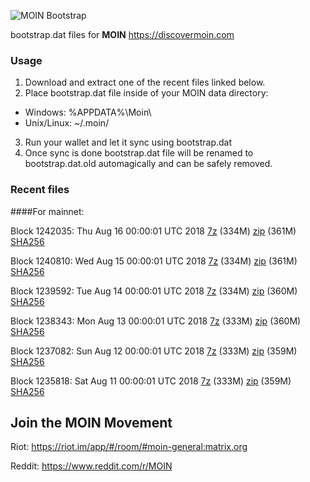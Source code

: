 ![MOIN Bootstrap](https://i.imgur.com/KjM1jMp.jpg)

bootstrap.dat files for **MOIN** https://discovermoin.com

### Usage

1. Download and extract one of the recent files linked below.
2. Place bootstrap.dat file inside of your MOIN data directory:
 - Windows: %APPDATA%\Moin\
 - Unix/Linux: ~/.moin/
3. Run your wallet and let it sync using bootstrap.dat
4. Once sync is done bootstrap.dat file will be renamed to bootstrap.dat.old automagically and can be safely removed.


### Recent files

####For mainnet:

Block 1242035: Thu Aug 16 00:00:01 UTC 2018 [7z](https://transfer.sh/LZ7q4/bootstrap.dat.20180816.7z) (334M) [zip](https://transfer.sh/EE2Cl/bootstrap.dat.20180816.zip) (361M) [SHA256](https://transfer.sh/WCpoh/sha256.txt)

Block 1240810: Wed Aug 15 00:00:01 UTC 2018 [7z](https://transfer.sh/XrZ5D/bootstrap.dat.20180815.7z) (334M) [zip](https://transfer.sh/wLtCc/bootstrap.dat.20180815.zip) (361M) [SHA256](https://transfer.sh/ae5Us/sha256.txt)

Block 1239592: Tue Aug 14 00:00:01 UTC 2018 [7z](https://transfer.sh/16ckBV/bootstrap.dat.20180814.7z) (334M) [zip](https://transfer.sh/HCYOe/bootstrap.dat.20180814.zip) (360M) [SHA256](https://transfer.sh/6KTSu/sha256.txt)

Block 1238343: Mon Aug 13 00:00:01 UTC 2018 [7z]() (333M) [zip]() (360M) [SHA256]()

Block 1237082: Sun Aug 12 00:00:01 UTC 2018 [7z](https://transfer.sh/bVul5/bootstrap.dat.20180812.7z) (333M) [zip](https://transfer.sh/WobFB/bootstrap.dat.20180812.zip) (359M) [SHA256](https://transfer.sh/Pv4of/sha256.txt)

Block 1235818: Sat Aug 11 00:00:01 UTC 2018 [7z](https://transfer.sh/ZeR6L/bootstrap.dat.20180811.7z) (333M) [zip](https://transfer.sh/W0opr/bootstrap.dat.20180811.zip) (359M) [SHA256](https://transfer.sh/dKiqq/sha256.txt)

## Join the MOIN Movement

Riot: https://riot.im/app/#/room/#moin-general:matrix.org

Reddit: https://www.reddit.com/r/MOIN
